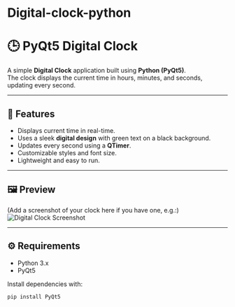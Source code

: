# Digital-clock-python


# 🕒 PyQt5 Digital Clock

A simple **Digital Clock** application built using **Python (PyQt5)**.  
The clock displays the current time in hours, minutes, and seconds, updating every second.  

---

## 📌 Features
- Displays current time in real-time.
- Uses a sleek **digital design** with green text on a black background.
- Updates every second using a **QTimer**.
- Customizable styles and font size.
- Lightweight and easy to run.

---

## 🖼️ Preview
(Add a screenshot of your clock here if you have one, e.g.:)  
![Digital Clock Screenshot](clockimage.jpg)

---

## ⚙️ Requirements
- Python 3.x
- PyQt5

Install dependencies with:
```bash
pip install PyQt5

